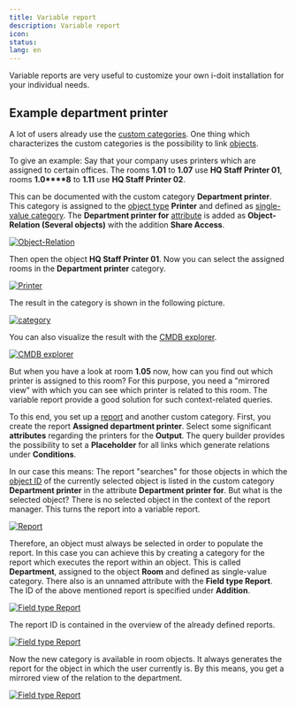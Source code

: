 ```yaml
---
title: Variable report
description: Variable report
icon:
status:
lang: en
---
```


Variable reports are very useful to customize your own i-doit installation for your individual needs.

## Example department printer

A lot of users already use the [custom categories](../basics/custom-categories.md). One thing which characterizes the custom categories is the possibility to link [objects](../basics/structure-of-the-it-documentation.md).

To give an example: Say that your company uses printers which are assigned to certain offices. The rooms **1.01** to **1.07** use **HQ Staff Printer 01**, rooms **1.0****8** to **1.11** use **HQ Staff Printer 02**.

This can be documented with the custom category **Department printer**. This category is assigned to the [object type](../basics/structure-of-the-it-documentation.md) **Printer** and defined as [single-value category](../basics/structure-of-the-it-documentation.md). The **Department printer for** [attribute](../basics/structure-of-the-it-documentation.md)  is added as **Object-Relation (Several objects)** with the addition **Share Access**.

[![Object-Relation](../assets/images/en/evaluation/variable-reports/1-vr.png)](../assets/images/en/evaluation/variable-reports/1-vr.png)

Then open the object **HQ Staff Printer 01**. Now you can select the assigned rooms in the **Department printer** category.

[![Printer](../assets/images/en/evaluation/variable-reports/2-vr.png)](../assets/images/en/evaluation/variable-reports/2-vr.png)

The result in the category is shown in the following picture.

[![category](../assets/images/en/evaluation/variable-reports/3-vr.png)](../assets/images/en/evaluation/variable-reports/3-vr.png)

You can also visualize the result with the [CMDB explorer](./cmdb-explorer/index.md).

[![CMDB explorer](../assets/images/en/evaluation/variable-reports/4-vr.png)](../assets/images/en/evaluation/variable-reports/4-vr.png)

But when you have a look at room **1.05** now, how can you find out which printer is assigned to this room? For this purpose, you need a "mirrored view" with which you can see which printer is related to this room. The variable report provide a good solution for such context-related queries.

To this end, you set up a [report](./report-manager.md) and another custom category. First, you create the report **Assigned department printer**. Select some significant **attributes** regarding the printers for the **Output**. The query builder provides the possibility to set a **Placeholder** for all links which generate relations under **Conditions**.

In our case this means: The report "searches" for those objects in which the [object ID](../basics/unique-references.md) of the currently selected object is listed in the custom category **Department printer** in the attribute **Department printer for**. But what is the selected object? There is no selected object in the context of the report manager.  This turns the report into a variable report.

[![Report](../assets/images/en/evaluation/variable-reports/5-vr.png)](../assets/images/en/evaluation/variable-reports/5-vr.png)

Therefore, an object must always be selected in order to populate the report. In this case you can achieve this by creating a category for the report which executes the report within an object. This is called **Department**, assigned to the object **Room** and defined as single-value category. There also is an unnamed attribute with the **Field type Report**. The ID of the above mentioned report is specified under **Addition**.

[![Field type Report](../assets/images/en/evaluation/variable-reports/6-vr.png)](../assets/images/en/evaluation/variable-reports/6-vr.png)

The report ID is contained in the overview of the already defined reports.

[![Field type Report](../assets/images/en/evaluation/variable-reports/7-vr.png)](../assets/images/en/evaluation/variable-reports/7-vr.png)

Now the new category is available in room objects. It always generates the report for the object in which the user currently is. By this means, you get a mirrored view of the relation to the department.

[![Field type Report](../assets/images/en/evaluation/variable-reports/8-vr.png)](../assets/images/en/evaluation/variable-reports/8-vr.png)
